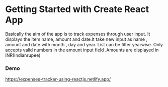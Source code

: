 # Getting Started with Create React App

Basically the aim of the app is to track expenses through user input. It displays the item name, amount and date.It take new input as name , amount and date with month , day and year. List can be filter yearwise. Only accepts valid numbers in the amount input field .Amounts are displayed in INR(Indianrupee)


### Demo
https://expenses-tracker-using-reactjs.netlify.app/
